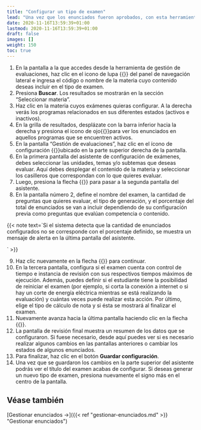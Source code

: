 ```yaml
---
title: "Configurar un tipo de examen"
lead: "Una vez que los enunciados fueron aprobados, con esta herramienta se pueden comenzar a generar distintos tipos de exámenes que se basarán en las preguntas asociadas a las materias. El sistema ofrece un asistente para la configuración de los diferentes exámenes que permiten generar la cantidad de instancias de evaluación que desees."
date: 2020-11-16T13:59:39+01:00
lastmod: 2020-11-16T13:59:39+01:00
draft: false
images: []
weight: 150
toc: true
---
```


1. En la pantalla a la que accedes desde la herramienta de gestión de evaluaciones, haz clic en el icono de lupa {{<inline-icon image="search.png" alt="search icon">}} del panel de navegación lateral e ingresa el código o nombre de la materia cuyo contenido deseas incluir en el tipo de examen.
1. Presiona **Buscar**. Los resultados se mostrarán en la sección “Seleccionar materia”.
1. Haz clic en la materia cuyos exámenes quieras configurar. A la derecha verás los programas relacionados en sus diferentes estados (activos e inactivos).
1. En la grilla de resultados, desplázate con la barra inferior hacia la derecha y presiona el icono de ojo{{<inline-icon image="eye.png" alt="eye icon">}}para ver los enunciados en aquellos programas que se encuentren activos.
1. En la pantalla “Gestión de evaluaciones”, haz clic en el ícono de configuración {{<inline-icon image="settings.png" alt="settings icon">}}ubicado en la parte superior derecha de la pantalla.
1. En la primera pantalla del asistente de configuración de exámenes, debes seleccionar las unidades, temas y/o subtemas que deseas evaluar. Aquí debes desplegar el contenido de la materia y seleccionar los casilleros que correspondan con lo que quieres evaluar.
1. Luego, presiona la flecha {{<inline-icon image="arrow right.png" alt="arrow icon">}} para pasar a la segunda pantalla del asistente.
1. En la pantalla número 2, define el nombre del examen, la cantidad de preguntas que quieres evaluar, el tipo de generación, y el porcentaje del  total de enunciados se van a incluir dependiendo de su configuración previa como preguntas que evalúan competencia o contenido.

{{< note text=`Si el sistema detecta que la cantidad de enunciados configurados no se corresponde con el porcentaje definido, se muestra un mensaje de alerta en la última pantalla del asistente.

` >}}
</b>

9. Haz clic nuevamente en la flecha {{<inline-icon image="arrow right.png" alt="arrow icon">}} para continuar.
10. En la tercera pantalla, configura si el examen cuenta con control de tiempo e instancia de revisión con sus respectivos tiempos máximos de ejecución. Además, puedes definir si el estudiante tiene la posibilidad de reiniciar el examen (por ejemplo, si corta la conexión a internet o si hay un corte de energía eléctrica mientras se está realizando la evaluación) y cuántas veces puede realizar esta acción. Por último, elige el tipo de cálculo de nota y si ésta se mostrará al finalizar el examen. 
11. Nuevamente avanza hacia la última pantalla haciendo clic en la flecha {{<inline-icon image="arrow right.png" alt="arrow icon">}}.
1. La pantalla de revisión final muestra un resumen de los datos que se configuraron. Si fuese necesario, desde aquí puedes ver si es necesario realizar algunos cambios en las pantallas anteriores o cambiar los estados de algunos enunciados.
1. Para finalizar, haz clic en el botón **Guardar configuración**.
1. Una vez que se guardaron los cambios en la parte superior del asistente podrás ver el título del examen acabas de configurar. Si deseas generar un nuevo tipo de examen, presiona nuevamente el signo más en el centro de la pantalla.
## Véase también

[Gestionar enunciados →]({{< ref "gestionar-enunciados.md" >}} "Gestionar enunciados")
